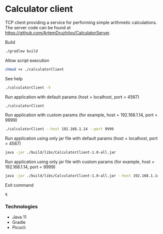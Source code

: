 # Calculator client

TCP client providing a service for performing simple arithmetic calculations.
The server code can be found at https://github.com/ArtemDruzhilov/CalculatorServer.

Build

```bash
./gradlew build
```

Allow script execution
```bash
chmod +x ./calculatorClient 
```

See help
```bash
./calculatorClient -h
```

Run application with default params (host = localhost, port = 4567)
```bash
./calculatorClient 
```

Run application with custom params (for example, host = 192.168.1.14, port = 9999)
```bash
./calculatorClient --host 192.168.1.14 --port 9999 
```

Run application using only jar file with default params (host = localhost, port = 4567)
```bash
java -jar ./build/libs/CalculatorClient-1.0-all.jar 
```

Run application using only jar file with custom params (for example, host = 192.168.1.14, port = 9999)
```bash
java -jar ./build/libs/CalculatorClient-1.0-all.jar --host 192.168.1.14 --port 9999
```

Exit command
```bash
q
```

### Technologies

* Java 11
* Gradle
* Picocli


    
